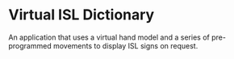# Virtual ISL Dictionary

An application that uses a virtual hand model and a series of pre-programmed movements to display ISL signs on request.
